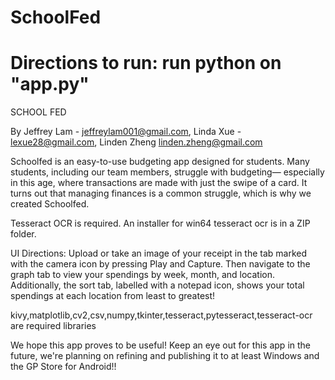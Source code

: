 # SchoolFed

# Directions to run: run python on "app.py"

SCHOOL FED

By Jeffrey Lam - jeffreylam001@gmail.com, Linda Xue - lexue28@gmail.com, Linden Zheng linden.zheng@gmail.com

Schoolfed is an easy-to-use budgeting app designed for students.
Many students, including our team members, struggle with budgeting—
especially in this age, where transactions are made with just the swipe
of a card. It turns out that managing finances is a common struggle,
which is why we created Schoolfed.


Tesseract OCR is required. An installer for win64 tesseract ocr is in a ZIP folder.

UI Directions: Upload or take an image of your receipt in the tab marked
with the camera icon by pressing Play and Capture. Then navigate to
the graph tab to view your spendings by week, month, and location.
Additionally, the sort tab, labelled with a notepad icon, shows your total
spendings at each location from least to greatest!

kivy,matplotlib,cv2,csv,numpy,tkinter,tesseract,pytesseract,tesseract-ocr are required libraries

We hope this app proves to be useful! Keep an eye out for this app in the future,
we're planning on refining and publishing it to at least Windows and the GP Store
for Android!!

